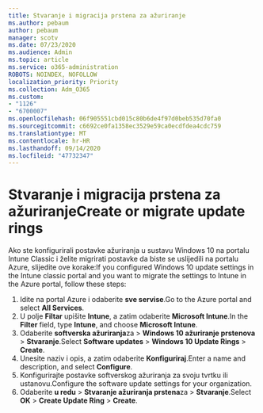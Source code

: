 ```yaml
---
title: Stvaranje i migracija prstena za ažuriranje
ms.author: pebaum
author: pebaum
manager: scotv
ms.date: 07/23/2020
ms.audience: Admin
ms.topic: article
ms.service: o365-administration
ROBOTS: NOINDEX, NOFOLLOW
localization_priority: Priority
ms.collection: Adm_O365
ms.custom:
- "1126"
- "6700007"
ms.openlocfilehash: 06f905551cbd015c80b6de4f97d0beb535d70fa0
ms.sourcegitcommit: c6692ce0fa1358ec3529e59ca0ecdfdea4cdc759
ms.translationtype: MT
ms.contentlocale: hr-HR
ms.lasthandoff: 09/14/2020
ms.locfileid: "47732347"
---
```

# <a name="create-or-migrate-update-rings"></a><span data-ttu-id="40f43-102">Stvaranje i migracija prstena za ažuriranje</span><span class="sxs-lookup"><span data-stu-id="40f43-102">Create or migrate update rings</span></span>

<span data-ttu-id="40f43-103">Ako ste konfigurirali postavke ažuriranja u sustavu Windows 10 na portalu Intune Classic i želite migrirati postavke da biste se uslijedili na portalu Azure, slijedite ove korake:</span><span class="sxs-lookup"><span data-stu-id="40f43-103">If you configured Windows 10 update settings in the Intune classic portal and you want to migrate the settings to Intune in the Azure portal, follow these steps:</span></span>

1.  <span data-ttu-id="40f43-104">Idite na portal Azure i odaberite  **sve servise**.</span><span class="sxs-lookup"><span data-stu-id="40f43-104">Go to the Azure portal and select  **All Services**.</span></span>
2.  <span data-ttu-id="40f43-105">U polje  **Filtar**  upišite  **Intune**, a zatim odaberite  **Microsoft Intune**.</span><span class="sxs-lookup"><span data-stu-id="40f43-105">In the  **Filter**  field, type  **Intune**, and choose  **Microsoft Intune**.</span></span>
3.  <span data-ttu-id="40f43-106">Odaberite **softverska ažuriranja**za   >   **Windows 10 ažuriranje prstenova**   >   **Stvaranje**.</span><span class="sxs-lookup"><span data-stu-id="40f43-106">Select  **Software updates**  >  **Windows 10 Update Rings**  >  **Create**.</span></span>
4.  <span data-ttu-id="40f43-107">Unesite naziv i opis, a zatim odaberite  **Konfiguriraj**.</span><span class="sxs-lookup"><span data-stu-id="40f43-107">Enter a name and description, and select  **Configure**.</span></span>
5.  <span data-ttu-id="40f43-108">Konfigurirajte postavke softverskog ažuriranja za svoju tvrtku ili ustanovu.</span><span class="sxs-lookup"><span data-stu-id="40f43-108">Configure the software update settings for your organization.</span></span>
6.  <span data-ttu-id="40f43-109">Odaberite **u redu**  >  **Stvaranje ažuriranja prstena**za  >  **Stvaranje**.</span><span class="sxs-lookup"><span data-stu-id="40f43-109">Select  **OK** > **Create Update Ring** > **Create**.</span></span>